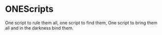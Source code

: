 # ONEScripts
One script to rule them all, one script to find them, One script to bring them all and in the darkness bind them.
